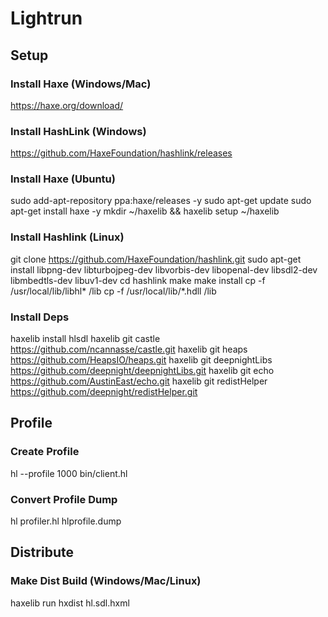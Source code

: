 # Lightrun

## Setup

### Install Haxe (Windows/Mac)
https://haxe.org/download/

### Install HashLink (Windows)
https://github.com/HaxeFoundation/hashlink/releases

### Install Haxe (Ubuntu)
sudo add-apt-repository ppa:haxe/releases -y
sudo apt-get update
sudo apt-get install haxe -y
mkdir ~/haxelib && haxelib setup ~/haxelib

### Install Hashlink (Linux)
git clone https://github.com/HaxeFoundation/hashlink.git
sudo apt-get install libpng-dev libturbojpeg-dev libvorbis-dev libopenal-dev libsdl2-dev libmbedtls-dev libuv1-dev
cd hashlink
make
make install
cp -f /usr/local/lib/libhl*  /lib
cp -f /usr/local/lib/*.hdll  /lib

### Install Deps
haxelib install hlsdl
haxelib git castle https://github.com/ncannasse/castle.git
haxelib git heaps https://github.com/HeapsIO/heaps.git
haxelib git deepnightLibs https://github.com/deepnight/deepnightLibs.git
haxelib git echo https://github.com/AustinEast/echo.git
haxelib git redistHelper https://github.com/deepnight/redistHelper.git

## Profile

### Create Profile
hl --profile 1000 bin/client.hl

### Convert Profile Dump
hl profiler.hl hlprofile.dump

## Distribute

### Make Dist Build (Windows/Mac/Linux)
haxelib run hxdist hl.sdl.hxml
